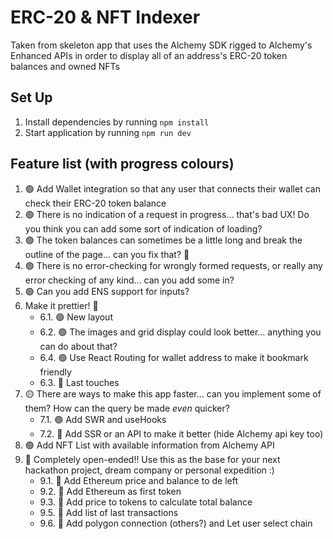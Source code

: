 # ERC-20 & NFT Indexer

Taken from skeleton app that uses the Alchemy SDK rigged to Alchemy's Enhanced APIs in order to display all of an address's ERC-20 token balances and owned NFTs

## Set Up

1. Install dependencies by running `npm install`
2. Start application by running `npm run dev`

## Feature list (with progress colours)

1. 🟢 Add Wallet integration so that any user that connects their wallet can check their ERC-20 token balance
2. 🟢 There is no indication of a request in progress... that's bad UX! Do you think you can add some sort of indication of loading?
3. 🟢 The token balances can sometimes be a little long and break the outline of the page... can you fix that? 🔧
4. 🟢 There is no error-checking for wrongly formed requests, or really any error checking of any kind... can you add some in?
5. 🟢 Can you add ENS support for inputs?
6. Make it prettier! 🎨
   - 6.1. 🟢 New layout
   - 6.2. 🟢 The images and grid display could look better... anything you can do about that?
   - 6.4. 🟢 Use React Routing for wallet address to make it bookmark friendly
   - 6.3. 🔴 Last touches
7. 🟡 There are ways to make this app faster... can you implement some of them? How can the query be made _even_ quicker?
   - 7.1. 🟢 Add SWR and useHooks
   - 7.2. 🔴 Add SSR or an API to make it better (hide Alchemy api key too)
8. 🟢 Add NFT List with available information from Alchemy API
9. 🔴 Completely open-ended!! Use this as the base for your next hackathon project, dream company or personal expedition :)
   - 9.1. 🔴 Add Ethereum price and balance to de left
   - 9.2. 🔴 Add Ethereum as first token
   - 9.3. 🔴 Add price to tokens to calculate total balance
   - 9.5. 🔴 Add list of last transactions
   - 9.6. 🔴 Add polygon connection (others?) and Let user select chain
